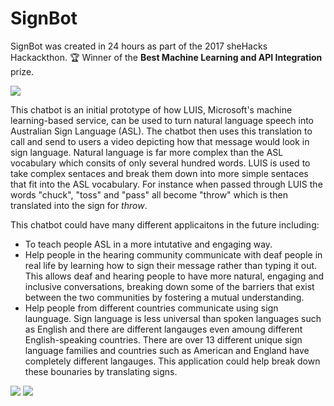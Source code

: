 # SignBot
SignBot was created in 24 hours as part of the 2017 sheHacks Hackackthon. 🏆 Winner of the **Best Machine Learning and API Integration** prize.

<img src="https://s3-ap-southeast-2.amazonaws.com/www.sophgdn.com/github-images/signBot-icon-github.png" />

This chatbot is an initial prototype of how LUIS, Microsoft's machine learning-based service, can be used to turn natural language speech into Australian Sign Language (ASL). The chatbot then uses this translation to call and send to users a video depicting how that message would look in sign language. Natural language is far more complex than the ASL vocabulary which consits of only several hundred words. LUIS is used to take complex sentaces and break them down into more simple sentaces that fit into the ASL vocabulary. For instance when passed through LUIS the words "chuck", "toss" and "pass" all become "throw" which is then translated into the sign for *throw*.


This chatbot could have many different applicaitons in the future including:
* To teach people ASL in a more intutative and engaging way. 
* Help people in the hearing community communicate with deaf people in real life by learning how to sign their message rather than typing it out. This allows deaf and hearing people to have more natural, engaging and inclusive conversations, breaking down some of the barriers that exist between the two communities by fostering a mutual understanding. 
* Help people from different countries communicate using sign launguage. Sign language is less universal than spoken languages such as English and there are different langauges even amoung different English-speaking countries. There are over 13 different unique sign language families and countries such as American and England have completely different langauges. This application could help break down these bounaries by translating signs.  

<img src="https://s3-ap-southeast-2.amazonaws.com/www.sophgdn.com/github-images/signBot-github-1.png" />
<img src="https://s3-ap-southeast-2.amazonaws.com/www.sophgdn.com/github-images/signBot-github-2.png" />

